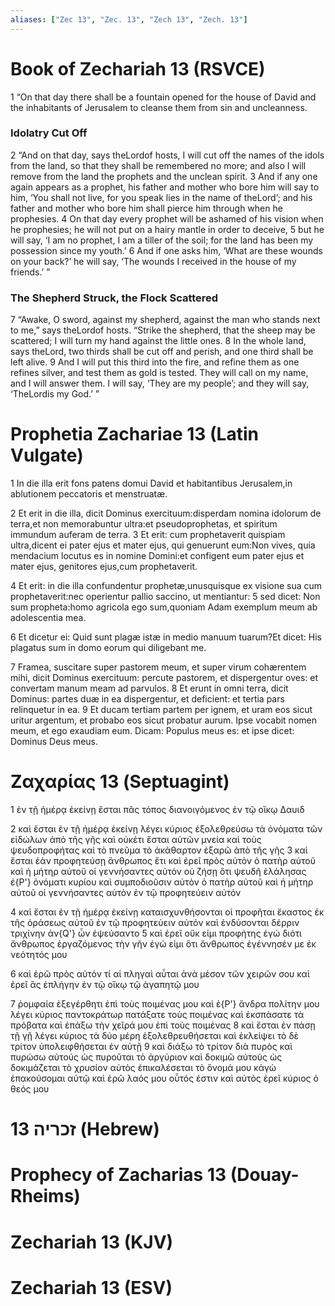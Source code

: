 ```yaml
---
aliases: ["Zec 13", "Zec. 13", "Zech 13", "Zech. 13"]
---
```



# Book of Zechariah 13 (RSVCE)

1 “On that day there shall be a fountain opened for the house of David and the inhabitants of Jerusalem to cleanse them from sin and uncleanness.
### Idolatry Cut Off
2 “And on that day, says theLordof hosts, I will cut off the names of the idols from the land, so that they shall be remembered no more; and also I will remove from the land the prophets and the unclean spirit.
3 And if any one again appears as a prophet, his father and mother who bore him will say to him, ‘You shall not live, for you speak lies in the name of theLord’; and his father and mother who bore him shall pierce him through when he prophesies.
4 On that day every prophet will be ashamed of his vision when he prophesies; he will not put on a hairy mantle in order to deceive,
5 but he will say, ‘I am no prophet, I am a tiller of the soil; for the land has been my possession since my youth.’
6 And if one asks him, ‘What are these wounds on your back?’ he will say, ‘The wounds I received in the house of my friends.’ ”
### The Shepherd Struck, the Flock Scattered
7 “Awake, O sword, against my shepherd, against the man who stands next to me,” says theLordof hosts. “Strike the shepherd, that the sheep may be scattered; I will turn my hand against the little ones.
8 In the whole land, says theLord, two thirds shall be cut off and perish, and one third shall be left alive.
9 And I will put this third into the fire, and refine them as one refines silver, and test them as gold is tested. They will call on my name, and I will answer them. I will say, ‘They are my people’; and they will say, ‘TheLordis my God.’ ”


# Prophetia Zachariae 13 (Latin Vulgate)

1 In die illa erit fons patens domui David et habitantibus Jerusalem,in ablutionem peccatoris et menstruatæ.

2 Et erit in die illa, dicit Dominus exercituum:disperdam nomina idolorum de terra,et non memorabuntur ultra:et pseudoprophetas, et spiritum immundum auferam de terra.
3 Et erit: cum prophetaverit quispiam ultra,dicent ei pater ejus et mater ejus, qui genuerunt eum:Non vives, quia mendacium locutus es in nomine Domini:et configent eum pater ejus et mater ejus, genitores ejus,cum prophetaverit.

4 Et erit: in die illa confundentur prophetæ,unusquisque ex visione sua cum prophetaverit:nec operientur pallio saccino, ut mentiantur:
5 sed dicet: Non sum propheta:homo agricola ego sum,quoniam Adam exemplum meum ab adolescentia mea.

6 Et dicetur ei: Quid sunt plagæ istæ in medio manuum tuarum?Et dicet: His plagatus sum in domo eorum qui diligebant me.

7 Framea, suscitare super pastorem meum, et super virum cohærentem mihi, dicit Dominus exercituum: percute pastorem, et dispergentur oves: et convertam manum meam ad parvulos.
8 Et erunt in omni terra, dicit Dominus: partes duæ in ea dispergentur, et deficient: et tertia pars relinquetur in ea.
9 Et ducam tertiam partem per ignem, et uram eos sicut uritur argentum, et probabo eos sicut probatur aurum. Ipse vocabit nomen meum, et ego exaudiam eum. Dicam: Populus meus es: et ipse dicet: Dominus Deus meus.


# Ζαχαρίας 13 (Septuagint)

1 ἐν τῇ ἡμέρᾳ ἐκείνῃ ἔσται πᾶς τόπος διανοιγόμενος ἐν τῷ οἴκῳ Δαυιδ

2 καὶ ἔσται ἐν τῇ ἡμέρᾳ ἐκείνῃ λέγει κύριος ἐξολεθρεύσω τὰ ὀνόματα τῶν εἰδώλων ἀπὸ τῆς γῆς καὶ οὐκέτι ἔσται αὐτῶν μνεία καὶ τοὺς ψευδοπροφήτας καὶ τὸ πνεῦμα τὸ ἀκάθαρτον ἐξαρῶ ἀπὸ τῆς γῆς
3 καὶ ἔσται ἐὰν προφητεύσῃ ἄνθρωπος ἔτι καὶ ἐρεῖ πρὸς αὐτὸν ὁ πατὴρ αὐτοῦ καὶ ἡ μήτηρ αὐτοῦ οἱ γεννήσαντες αὐτόν οὐ ζήσῃ ὅτι ψευδῆ ἐλάλησας ἐ{P'} ὀνόματι κυρίου καὶ συμποδιοῦσιν αὐτὸν ὁ πατὴρ αὐτοῦ καὶ ἡ μήτηρ αὐτοῦ οἱ γεννήσαντες αὐτὸν ἐν τῷ προφητεύειν αὐτόν

4 καὶ ἔσται ἐν τῇ ἡμέρᾳ ἐκείνῃ καταισχυνθήσονται οἱ προφῆται ἕκαστος ἐκ τῆς ὁράσεως αὐτοῦ ἐν τῷ προφητεύειν αὐτόν καὶ ἐνδύσονται δέρριν τριχίνην ἀν{Q'} ὧν ἐψεύσαντο
5 καὶ ἐρεῖ οὔκ εἰμι προφήτης ἐγώ διότι ἄνθρωπος ἐργαζόμενος τὴν γῆν ἐγώ εἰμι ὅτι ἄνθρωπος ἐγέννησέν με ἐκ νεότητός μου

6 καὶ ἐρῶ πρὸς αὐτόν τί αἱ πληγαὶ αὗται ἀνὰ μέσον τῶν χειρῶν σου καὶ ἐρεῖ ἃς ἐπλήγην ἐν τῷ οἴκῳ τῷ ἀγαπητῷ μου

7 ῥομφαία ἐξεγέρθητι ἐπὶ τοὺς ποιμένας μου καὶ ἐ{P'} ἄνδρα πολίτην μου λέγει κύριος παντοκράτωρ πατάξατε τοὺς ποιμένας καὶ ἐκσπάσατε τὰ πρόβατα καὶ ἐπάξω τὴν χεῖρά μου ἐπὶ τοὺς ποιμένας
8 καὶ ἔσται ἐν πάσῃ τῇ γῇ λέγει κύριος τὰ δύο μέρη ἐξολεθρευθήσεται καὶ ἐκλείψει τὸ δὲ τρίτον ὑπολειφθήσεται ἐν αὐτῇ
9 καὶ διάξω τὸ τρίτον διὰ πυρὸς καὶ πυρώσω αὐτούς ὡς πυροῦται τὸ ἀργύριον καὶ δοκιμῶ αὐτούς ὡς δοκιμάζεται τὸ χρυσίον αὐτὸς ἐπικαλέσεται τὸ ὄνομά μου κἀγὼ ἐπακούσομαι αὐτῷ καὶ ἐρῶ λαός μου οὗτός ἐστιν καὶ αὐτὸς ἐρεῖ κύριος ὁ θεός μου


# 13 זכריה (Hebrew)


# Prophecy of Zacharias 13 (Douay-Rheims)


# Zechariah 13 (KJV)


# Zechariah 13 (ESV)

